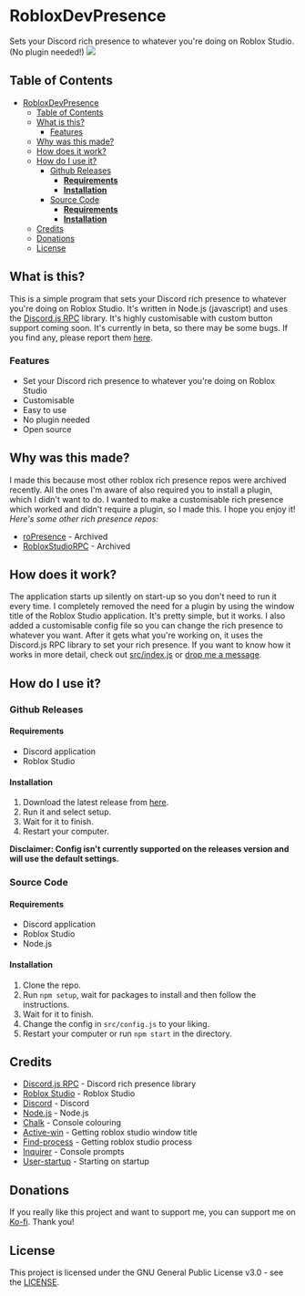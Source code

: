 # RobloxDevPresence
Sets your Discord rich presence to whatever you're doing on Roblox Studio. (No plugin needed!)
<img src="https://i.ibb.co/ZLcfmt9/robloxdevpresence.gif">

## Table of Contents
- [RobloxDevPresence](#robloxdevpresence)
  - [Table of Contents](#table-of-contents)
  - [What is this?](#what-is-this)
    - [Features](#features)
  - [Why was this made?](#why-was-this-made)
  - [How does it work?](#how-does-it-work)
  - [How do I use it?](#how-do-i-use-it)
    - [Github Releases](#github-releases)
      - [**Requirements**](#requirements)
      - [**Installation**](#installation)
    - [Source Code](#source-code)
      - [**Requirements**](#requirements-1)
      - [**Installation**](#installation-1)
  - [Credits](#credits)
  - [Donations](#donations)
  - [License](#license)
  
## What is this?
This is a simple program that sets your Discord rich presence to whatever you're doing on Roblox Studio. It's written in Node.js (javascript) and uses the [Discord.js RPC](https://github.com/discordjs/RPC) library. It's highly customisable with custom button support coming soon. It's currently in beta, so there may be some bugs. If you find any, please report them [here](https://github.com/kirbodev/RobloxDevPresence/issues).  
### Features
- Set your Discord rich presence to whatever you're doing on Roblox Studio
- Customisable
- Easy to use
- No plugin needed
- Open source 

## Why was this made?
I made this because most other roblox rich presence repos were archived recently. All the ones I'm aware of also required you to install a plugin, which I didn't want to do. I wanted to make a customisable rich presence which worked and didn't require a plugin, so I made this. I hope you enjoy it!   
*Here's some other rich presence repos:*
- [roPresence](https://github.com/JiveOff/roPresence) - Archived
- [RobloxStudioRPC](https://github.com/LeadRDRK/RobloxStudioRPC) - Archived

## How does it work?
The application starts up silently on start-up so you don't need to run it every time.
I completely removed the need for a plugin by using the window title of the Roblox Studio application. It's pretty simple, but it works. I also added a customisable config file so you can change the rich presence to whatever you want. After it gets what you're working on, it uses the Discord.js RPC library to set your rich presence. If you want to know how it works in more detail, check out [src/index.js](https://github.com/kirbodev/robloxdevpresence/tree/main/src/index.js) or [drop me a message](https://kirbodev.com/#contact).

## How do I use it?
### Github Releases
#### **Requirements**
- Discord application
- Roblox Studio

#### **Installation**
1. Download the latest release from [here](https://github.com/kirbodev/robloxdevpresence/releases).
2. Run it and select setup.
3. Wait for it to finish.  
4. Restart your computer. 
   
**Disclaimer: Config isn't currently supported on the releases version and will use the default settings.**

### Source Code
#### **Requirements**
- Discord application
- Roblox Studio
- Node.js

#### **Installation**
1. Clone the repo.
2. Run `npm setup`, wait for packages to install and then follow the instructions.
3. Wait for it to finish.
4. Change the config in `src/config.js` to your liking.
5. Restart your computer or run `npm start` in the directory.

## Credits
- [Discord.js RPC](https://github.com/discordjs/RPC) - Discord rich presence library
- [Roblox Studio](https://www.create.roblox.com/) - Roblox Studio
- [Discord](https://discord.com/) - Discord
- [Node.js](https://nodejs.org/) - Node.js
- [Chalk](https://github.com/chalk/chalk) - Console colouring
- [Active-win](https://github.com/sindresorhus/active-win) - Getting roblox studio window title
- [Find-process](https://github.com/yibn2008/find-process) - Getting roblox studio process
- [Inquirer](https://github.com/SBoudrias/Inquirer.js) - Console prompts
- [User-startup](https://github.com/typicode/user-startup) - Starting on startup

## Donations
If you really like this project and want to support me, you can support me on [Ko-fi](https://ko-fi.com/kirbodev). Thank you!

## License
This project is licensed under the GNU General Public License v3.0 - see the [LICENSE](https://www.gnu.org/licenses/gpl-3.0.en.html).